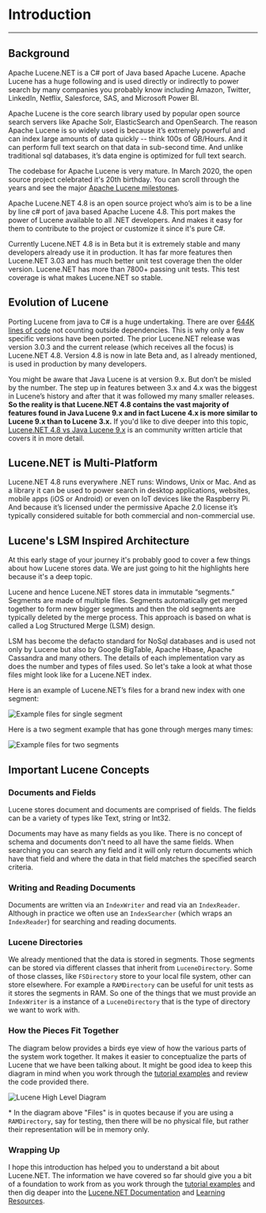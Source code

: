 ﻿---
uid: quick-start/introduction
---

# Introduction

---

## Background

Apache Lucene.NET is a C# port of Java based Apache Lucene.  Apache Lucene has a huge following and is used directly or indirectly to power search by many companies you probably know including Amazon, Twitter, LinkedIn, Netflix, Salesforce, SAS, and Microsoft Power BI. 

Apache Lucene is the core search library used by popular open source search servers like Apache Solr, ElasticSearch and OpenSearch.  The reason Apache Lucene is so widely used is because it’s extremely powerful and can index large amounts of data quickly -- think 100s of GB/Hours. And it can perform full text search on that data in sub-second time. And unlike traditional sql databases, it’s data engine is optimized for full text search.  

The codebase for Apache Lucene is very mature.  In March 2020, the open source project celebrated it's 20th birthday. You can scroll through the years and see the major [Apache Lucene milestones](https://www.elastic.co/celebrating-lucene).

Apache Lucene.NET 4.8 is an open source project who’s aim is to be a line by line c# port of java based Apache Lucene 4.8.  This port makes the power of Lucene available to all .NET developers. And makes it easy for them to contribute to the project or customize it since it's pure C#. 

Currently Lucene.NET 4.8 is in Beta but it is extremely stable and many developers already use it in production. It has far more features then Lucene.NET 3.03 and has much better unit test coverage then the older version.  Lucene.NET has more than 7800+ passing unit tests.  This test coverage is what makes Lucene.NET so stable.



## Evolution of Lucene

Porting Lucene from java to C# is a huge undertaking.  There are over [644K lines of code](https://lucenenet.apache.org/images/contributing/source/lucenenet-repo-lines-of-code--jan-2022.png) not counting outside dependencies.  This is why only a few specific versions have been ported.  The prior Lucene.NET release was version 3.0.3 and the current release (which receives all the focus) is Lucene.NET 4.8. Version 4.8 is now in late Beta and, as I already mentioned, is used in production by many developers.

You might be aware that Java Lucene is at version 9.x.  But don’t be misled by the number.  The step up in features between 3.x and 4.x was the biggest in Lucene’s history and after that it was followed my many smaller releases. **So the reality is that Lucene.NET 4.8 contains the vast majority of features found in Java Lucene 9.x and in fact Lucene 4.x is more similar to Lucene 9.x than to Lucene 3.x.**  If you'd like to dive deeper into this topic, [Lucene.NET 4.8 vs Java Lucene 9.x]( https://www.giftoasis.com/blog/lucene-net/lucene-net--4-8--vs--java-lucene--9-x) is an community written article that covers it in more detail.


 ## Lucene.NET is Multi-Platform
Lucene.NET 4.8 runs everywhere .NET runs: Windows, Unix or Mac.  And as a library it can be used to power search in desktop applications, websites, mobile apps (iOS or Android) or even on IoT devices like the Raspberry Pi.  And because it’s licensed under the permissive Apache 2.0 license it’s typically considered suitable for both commercial and non-commercial use.

 ## Lucene's LSM Inspired Architecture
At this early stage of your journey it's probably good to cover a few things about how Lucene stores data. We are just going to hit the highlights here because it's a deep topic.

Lucene and hence Lucene.NET stores data in immutable “segments.”  Segments are made of multiple files. Segments automatically get merged together to form new bigger segments and then the old segments are typically deleted by the merge process.  This approach is based on what is called a Log Structured Merge (LSM) design.

LSM has become the defacto standard for NoSql databases and is used not only by Lucene but also by Google BigTable, Apache Hbase, Apache Cassandra and many others. The details of each implementation vary as does the number and types of files used. So let's take a look at what those files might look like for a Lucene.NET index.


Here is an example of Lucene.NET’s files for a brand new index with one segment:

![Example files for single segment](https://lucenenet.apache.org/images/quick-start/introduction/one-segment-example.gif)


Here is a two segment example that has gone through merges many times:

![Example files for two segments](https://lucenenet.apache.org/images/quick-start/introduction/two-segment-example.gif)


 ## Important Lucene Concepts

 ### Documents and Fields
 Lucene stores document and documents are comprised of fields.  The fields can be a variety of types like Text, string or Int32.

 Documents may have as many fields as you like.  There is no concept of schema and documents don't need to all have the same fields.  When searching you can search any field and it will only return documents which have that field and where the data in that field matches the specified search criteria.

  ### Writing and Reading Documents
 Documents are written via an `IndexWriter` and read via an `IndexReader`.  Although in practice we often use an `IndexSearcher` (which wraps an `IndexReader`) for searching and reading documents.


   ### Lucene Directories
   We already mentioned that the data is stored in segments.  Those segments can be stored via different classes that inherit from `LuceneDirectory`.  Some of those classes, like `FSDirectory` store to your local file system, other can store elsewhere.  For example a `RAMDirectory` can be useful for unit tests as it stores the segments in RAM.  So one of the things that we must provide an `IndexWriter` is a instance of a `LuceneDirectory` that is the type of directory we want to work with.


  ### How the Pieces Fit Together

  The diagram below provides a birds eye view of how the various parts of the system work together.  It makes it easier to conceptualize the parts of Lucene that we have been talking about.  It might be good idea to keep this diagram in mind when you work through the [tutorial examples](xref:quick-start/tutorial) and review the code provided there.


  <div class="diagram">

  ![Lucene High Level Diagram](https://lucenenet.apache.org/images/quick-start/introduction/lucene-high-level-diagram.svg)
  </div>

  \* In the diagram above "Files" is in quotes because if you are using a `RAMDirectory`, say for testing, then there will be no physical file, but rather their representation will be in memory only.


### Wrapping Up
I hope this introduction has helped you to understand a bit about Lucene.NET.  The information we have covered so far should give you a bit of a foundation to work from as you work through the [tutorial examples](xref:quick-start/tutorial) and then dig deaper into the [Lucene.NET Documentation](xref:docs) and [Learning Resources](xref:quick-start/learning-resources).